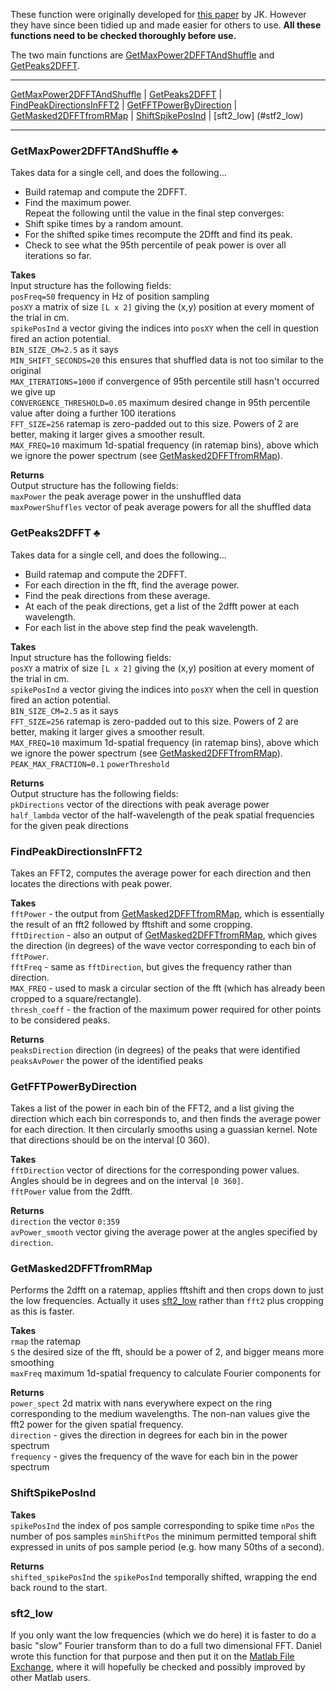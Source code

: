 These function were originally developed for [this paper](http://www.sciencemag.org/content/337/6096/853.abstract) by JK.  However they have since been tidied up and made easier for others to use. **All these functions need to be checked thoroughly before use.**

The two main functions are [GetMaxPower2DFFTAndShuffle](#GetMaxPower2DFFTAndShuffle) and [GetPeaks2DFFT](#GetPeaks2DFFT).

----    
[GetMaxPower2DFFTAndShuffle](#GetMaxPower2DFFTAndShuffle)
| [GetPeaks2DFFT](#GetPeaks2DFFT)
| [FindPeakDirectionsInFFT2](#FindPeakDirectionsInFFT2)
| [GetFFTPowerByDirection](#GetFFTPowerByDirection)
| [GetMasked2DFFTfromRMap](#GetMasked2DFFTfromRMap) 
| [ShiftSpikePosInd](#ShiftSpikePosInd)
| [sft2_low] (#stf2_low)

----    

### <a name="GetMaxPower2DFFTAndShuffle"/> GetMaxPower2DFFTAndShuffle &#9827;  
Takes data for a single cell, and does the following...
* Build ratemap and compute the 2DFFT.   
* Find the maximum power.   
Repeat the following until the value in the final step converges:   
* Shift spike times by a random amount.  
* For the shifted spike times recompute the 2Dfft and find its peak.   
* Check to see what the 95th percentile of peak power is over all iterations so far.   

**Takes**   
Input structure has the following fields:   
`posFreq=50` frequency in Hz of position sampling   
`posXY` a matrix of size `[L x 2]` giving the (x,y) position at every moment of the trial in cm.  
`spikePosInd` a vector giving the indices into `posXY` when the cell in question fired an action potential.   
`BIN_SIZE_CM=2.5` as it says   
`MIN_SHIFT_SECONDS=20` this ensures that shuffled data is not too similar to the original   
`MAX_ITERATIONS=1000` if convergence of 95th percentile still hasn't occurred we give up   
`CONVERGENCE_THRESHOLD=0.05` maximum desired change in 95th percentile value after doing a further 100 iterations     
`FFT_SIZE=256` ratemap is zero-padded out to this size.  Powers of 2 are better, making it larger gives a smoother result.   
`MAX_FREQ=10` maximum 1d-spatial frequency (in ratemap bins), above which we ignore the power spectrum (see [GetMasked2DFFTfromRMap](#GetMasked2DFFTfromRMap)).   

**Returns**   
Output structure has the following fields:   
`maxPower` the peak average power in the unshuffled data  
`maxPowerShuffles` vector of peak average powers for all the shuffled data   


### <a name="GetPeaks2DFFT"/> GetPeaks2DFFT &#9827;  
Takes data for a single cell, and does the following...
* Build ratemap and compute the 2DFFT.   
* For each direction in the fft, find the average power.    
* Find the peak directions from these average.   
* At each of the peak directions, get a list of the 2dfft power at each wavelength.
* For each list in the above step find the peak wavelength.

**Takes**   
Input structure has the following fields:   
`posXY` a matrix of size `[L x 2]` giving the (x,y) position at every moment of the trial in cm.  
`spikePosInd` a vector giving the indices into `posXY` when the cell in question fired an action potential.   
`BIN_SIZE_CM=2.5` as it says   
`FFT_SIZE=256` ratemap is zero-padded out to this size.  Powers of 2 are better, making it larger gives a smoother result.   
`MAX_FREQ=10` maximum 1d-spatial frequency (in ratemap bins), above which we ignore the power spectrum (see [GetMasked2DFFTfromRMap](#GetMasked2DFFTfromRMap)).   
`PEAK_MAX_FRACTION=0.1`
`powerThreshold`   

**Returns**   
Output structure has the following fields:   
`pkDirections` vector of the directions with peak average power   
`half_lambda` vector of the half-wavelength of the peak spatial frequencies for the given peak directions  


### <a name="FindPeakDirectionsInFFT2"/> FindPeakDirectionsInFFT2
Takes an FFT2, computes the average power for each direction and then locates the directions with peak power.

**Takes**   
`fftPower` - the output from [GetMasked2DFFTfromRMap](#GetMasked2DFFTfromRMap), which is essentially the result of an fft2 followed by fftshift and some cropping.    
`fftDirection` -  also an output of [GetMasked2DFFTfromRMap](#GetMasked2DFFTfromRMap), which gives the direction (in degrees) of the wave vector corresponding to each bin of `fftPower`.    
`fftFreq` - same as `fftDirection`, but gives the frequency rather than direction.    
`MAX_FREQ` - used to mask a circular section of the fft (which has already been cropped to a square/rectangle).    
`thresh_coeff` - the fraction of the maximum power required for other points to be considered peaks.   

**Returns**   
`peaksDirection` direction (in degrees) of the peaks that were identified   
`peaksAvPower` the power of the identified peaks   

### <a name="GetFFTPowerByDirection"/> GetFFTPowerByDirection
Takes a list of the power in each bin of the FFT2, and a list giving the direction which each bin corresponds to, and then finds the average power for each direction.  It then circularly smooths using a guassian kernel. Note that directions should be on the interval [0 360).

**Takes**   
`fftDirection` vector of directions for the corresponding power values.  Angles should be in degrees and on the interval `[0 360]`.   
`fftPower` value from the 2dfft.   

**Returns**   
`direction` the vector `0:359`   
`avPower_smooth` vector giving the average power at the angles specified by `direction`.

### <a name="GetMasked2DFFTfromRMap"/> GetMasked2DFFTfromRMap
Performs the 2dfft on a ratemap, applies fftshift and then crops down to just the low frequencies.  Actually it uses [sft2_low](#sft2_low) rather than `fft2` plus cropping as this is faster.

**Takes**   
`rmap` the ratemap   
`S` the desired size of the fft, should be a power of 2, and bigger means more smoothing   
`maxFreq` maximum 1d-spatial frequency to calculate Fourier components for    

**Returns**   
`power_spect`  2d matrix with nans everywhere expect on the ring corresponding to the medium wavelengths.  The non-nan values give the fft2 power for the given spatial frequency.    
`direction` - gives the direction in degrees for each bin in the power spectrum   
`frequency` - gives the frequency of the wave for each bin in the power spectrum   


### <a name="ShiftSpikePosInd"/> ShiftSpikePosInd
**Takes**   
`spikePosInd` the index of pos sample corresponding to spike time
`nPos` the number of pos samples
`minShiftPos` the minimum permitted temporal shift expressed in units of pos sample period (e.g. how many 50ths of a second).

**Returns**   
`shifted_spikePosInd` the `spikePosInd` temporally shifted, wrapping the end back round to the start.



### <a name="sft2_low"/> sft2_low
If you only want the low frequencies (which we do here) it is faster to do a basic "slow" Fourier transform than to do a full two dimensional FFT.  Daniel wrote this function for that purpose and then put it on the [Matlab File Exchange](http://www.mathworks.com/matlabcentral/fileexchange/43311-low-freq-2d-fourier-transform), where it will hopefully be checked and possibly improved by other Matlab users.
